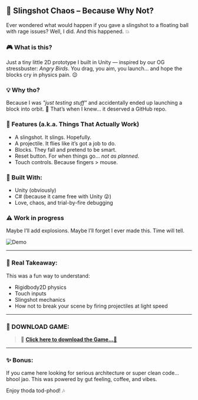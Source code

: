 ## 🐣 Slingshot Chaos – Because Why Not?

Ever wondered what would happen if you gave a slingshot to a floating ball with rage issues?
Well, I did. And this happened. 💥

### 🎮 What is this?

Just a tiny little 2D prototype I built in Unity — inspired by our OG stressbuster: *Angry Birds*.
You drag, you aim, you launch… and hope the blocks cry in physics pain. 😌

### 💡 Why tho?

Because I was *"just testing stuff"* and accidentally ended up launching a block into orbit. 🚀
That’s when I knew… it deserved a GitHub repo.

### 🧪 Features (a.k.a. Things That Actually Work)

* A slingshot. It slings. Hopefully.
* A projectile. It flies like it’s got a job to do.
* Blocks. They fall and pretend to be smart.
* Reset button. For when things go... *not as planned*.
* Touch controls. Because fingers > mouse.

### 📱 Built With:

* Unity (obviously)
* C# (because it came free with Unity 😜)
* Love, chaos, and trial-by-fire debugging

### ⚠️ Work in progress

Maybe I’ll add explosions.
Maybe I’ll forget I ever made this.
Time will tell.

![Demo](https://drive.google.com/file/d/1DAOBON41VKUC53QQraXL7QwH-CdtZFQA/view?usp=sharing)


---

### 🧠 Real Takeaway:

This was a fun way to understand:

* Rigidbody2D physics
* Touch inputs
* Slingshot mechanics
* How not to break your scene by firing projectiles at light speed

---

### 📲 DOWNLOAD GAME:

> 📱 [**Click here to download the Game...🔴**](https://drive.google.com/file/d/1tIJu-9ll9NUB5JSM1epQ5uFglbQ54IDf/view?usp=sharing)


---
### ✨ Bonus:

If you came here looking for serious architecture or super clean code... bhool jao.
This was powered by gut feeling, coffee, and vibes.

Enjoy thoda tod-phod! 🎶
